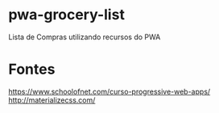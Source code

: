 # pwa-grocery-list
Lista de Compras utilizando recursos do PWA

# Fontes
https://www.schoolofnet.com/curso-progressive-web-apps/
http://materializecss.com/
